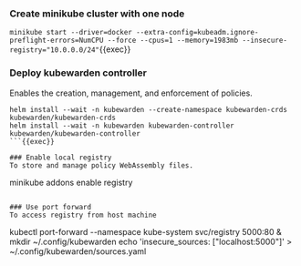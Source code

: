 
### Create minikube cluster with one node
`minikube start --driver=docker --extra-config=kubeadm.ignore-preflight-errors=NumCPU --force --cpus=1 --memory=1983mb --insecure-registry="10.0.0.0/24"`{{exec}}

### Deploy kubewarden controller
Enables the creation, management, and enforcement of policies.
```
helm install --wait -n kubewarden --create-namespace kubewarden-crds kubewarden/kubewarden-crds
helm install --wait -n kubewarden kubewarden-controller kubewarden/kubewarden-controller
```{{exec}}

### Enable local registry
To store and manage policy WebAssembly files.

```
minikube addons enable registry
```{{exec}}

### Use port forward
To access registry from host machine 
```
kubectl port-forward --namespace kube-system svc/registry 5000:80 &
mkdir ~/.config/kubewarden
echo 'insecure_sources: ["localhost:5000"]' > ~/.config/kubewarden/sources.yaml
```{{exec}}

